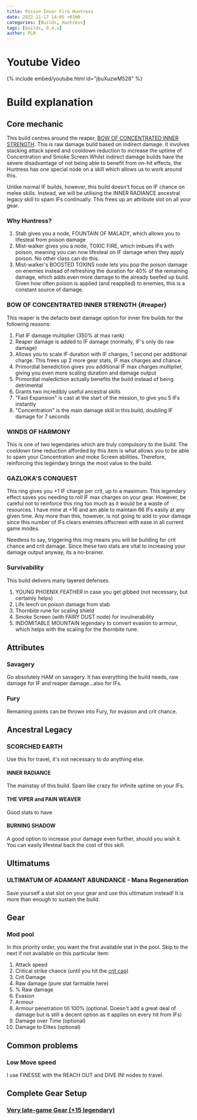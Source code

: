 ```yaml
---
title: Poison Inner Fire Huntress
date: 2022-11-17 14:05 +0100 
categories: [Builds, Huntress]
tags: [builds, 0.4.x]
author: PLM
---
```


Youtube Video
=============

{% include embed/youtube.html id="jbuXuzwM528" %}

Build explanation
=================

Core mechanic
-------------

This build centres around the reaper, [BOW OF CONCENTRATED INNER STRENGTH](#reaper). This is raw damage build based on indirect damage. It involves stacking attack speed and cooldown reduction to increase the uptime of Concentration and Smoke Screen.Whilst indirect damage builds have the severe disadvantage of not being able to benefit from on-hit effects, the Huntress has one special node on a skill which allows us to work around this.

Unlike normal IF builds, however, this build doesn't focus on IF chance on melee skills. Instead, we will be utilising the INNER RADIANCE ancestral legacy skill to spam IFs continually. This frees up an attribute slot on all your gear. 

### Why Huntress?
1. Stab gives you a node, FOUNTAIN OF MALADY, which allows you to lifesteal from poison damage
2. Mist-walker gives you a node, TOXIC FIRE, which imbues IFs with poison, meaning you can now lifesteal on IF damage when they apply poison. No other class can do this. 
3. Mist-walker's  BOOSTED TOXINS node lets you pop the poison damage on enemies instead of refreshing the duration for 40% of the remaining damage, which adds even more damage to the already beefed up build. Given how often poison is applied (and reapplied) to enemies, this is a constant source of damage. 

### BOW OF CONCENTRATED INNER STRENGTH {#reaper}
This reaper is the defacto best damage option for inner fire builds for the following reasons: 

1. Flat IF damage multiplier (350% at max rank)
2. Reaper damage is added to IF damage (normally, IF's only do raw damage)
3. Allows you to scale IF duration with IF charges, 1 second per additional charge. This frees up 2 more gear stats, IF max charges and chance. 
4. Primordial benediction gives you additional IF max charges multiplier, giving you even more scaling duration and damage output
5. Primordial malediction actually benefits the build instead of being detrimental
6. Grants two incredibly useful ancestral skills
7. "Fast Expansion" is cast at the start of the mission, to give you 5 IFs instantly
8. "Concentration" is the main damage skill in this build, doubling IF damage for 7 seconds


### WINDS OF HARMONY
This is one of two legendaries which are truly compulsory to the build. The cooldown time reduction afforded by this item is what allows you to be able to spam your Concentration and moke Screen abilities. Therefore, reinforcing this legendary brings the most value to the build. 

### GAZLOKA'S CONQUEST
This ring gives you +1 IF charge per crit, up to a maximum. This legendary effect saves you needing to roll IF max charges on your gear. However, be careful not to reinforce this ring too much as it would be a waste of resources. I have mine at +16 and am able to maintain 66 IFs easily at any given time. Any more than this, however, is not going to add to your damage since this number of IFs clears enemies offscreen with ease in all current game modes. 

Needless to say, triggering this ring means you will be building for crit chance and crit damage. Since these two stats are vital to increasing your damage output anyway, its a no-brainer. 

### Survivability
This build delivers many layered defenses. 
1. YOUNG PHOENIX FEATHER in case you get gibbed (not necessary, but certainly helps)
2. Life leech on poison damage from stab
3. Thornbite rune for scaling shield
4. Smoke Screen (with FAIRY DUST node) for invulnerability 
5. INDOMITABLE MOUNTAIN legendary to convert evasion to armour, which helps with the scaling for the thornbite rune. 

Attributes
----------

### Savagery
Go absolutely HAM on savagery. It has everything the build needs, raw damage for IF and reaper damage...also for IFs. 

### Fury
Remaining points can be thrown into Fury, for evasion and crit chance. 



Ancestral Legacy
----------------

### SCORCHED EARTH
Use this for travel, it's not necessary to do anything else. 

#### INNER RADIANCE
The mainstay of this build. Spam like crazy for infinite uptime on your IFs. 

#### THE VIPER and PAIN WEAVER
Good stats to have

#### BURNING SHADOW
A good option to increase your damage even further, should you wish it. You can easily lifesteal back the cost of this skill. 


Ultimatums
----------

### ULTIMATUM OF ADAMANT ABUNDANCE - Mana Regeneration
Save yourself a stat slot on your gear and use this ultimatum instead! It is more than enough to sustain the build. 

Gear
----

### Mod pool
In this priority order, you want the first available stat in the pool. Skip to the next if not available on this particular item:

1. Attack speed
2. Critical strike chance (until you hit the [crit cap](#reaching-crit-cap))
3. Crit Damage 
4. Raw damage (pure stat farmable here)
5. % Raw damage
5. Evasion
6. Armour
7. Armour penetration till 100% (optional. Doesn't add a great deal of damage but is still a decent option as it applies on every hit from IFs) 
7. Damage over Time (optional)
8. Damage to Elites (optional)


Common problems
---------------

### Low Move speed

I use FINESSE with the REACH OUT and DIVE IN! nodes to travel. 


Complete Gear Setup
-------------------
### <a href="https://cayrac.github.io/slorm-planner/view/build/aG2Wf9tjaFmFxEGcGQcGaOefcIi9_p8wadWaVae$bBuxLf9jGuyPMtrLczTag7aJWcVIhcGm7a6Wepas7bt5JTq9upOKfrcvypbbWdtiarmGKeGKeIcyffbGaugarqlg1GJza9cdGjgqaazbbjbiiKeWkkdiiOmaIGwnTaWYc7ehaemGaaYcascrbijGKugbrqygfaSBAbPKh3ioakzaabKeaKeGmqtaGOmjcGYckby1_dlitWqCayYaadiibijauGMbbqysfbKeucXTOe1qVGG3cjKaagqscqsaXbmccGWkkdaiOfJBqiSHVbbGatiiaijayGMbbqyffbKeucXTOt1q$GGWajKeaeeGmqtaGOmcIGYckby1_dBiJWqyaeYcaccqfijGqugbHqzbfaSBAb4Kt3imaazbijbicKeWikdaWOmaIGwnTa5Yk7egaemGHeGKdsczbfbGaugarqlg1GFzbVaOuaaaaaambGlnC1bsaa" target="_blank">Very late-game Gear (+15 legendary)<a>
